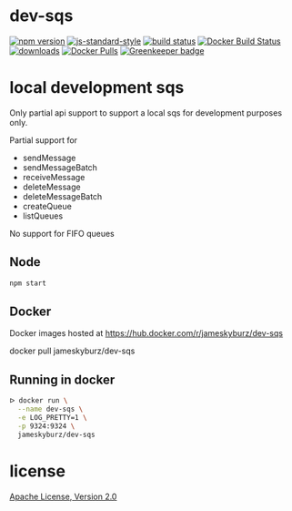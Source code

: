 # dev-sqs

[![npm version](https://img.shields.io/npm/v/dev-sqs.svg)](https://npm.im/dev-sqs)
[![js-standard-style](https://img.shields.io/badge/code_style-standard-brightgreen.svg)](https://github.com/feross/standard)
[![build status](https://api.travis-ci.org/JamesKyburz/dev-sqs.svg)](https://travis-ci.org/JamesKyburz/dev-sqs)
[![Docker Build Status](https://img.shields.io/docker/build/jameskyburz/dev-sqs.svg)](https://github.com/JamesKyburz/dev-sqs/tree/master/.github/workflows)
[![downloads](https://img.shields.io/npm/dm/dev-sqs.svg)](https://npmjs.org/package/dev-sqs)
[![Docker Pulls](https://img.shields.io/docker/pulls/jameskyburz/dev-sqs.svg)]() [![Greenkeeper badge](https://badges.greenkeeper.io/JamesKyburz/dev-sqs.svg)](https://greenkeeper.io/)

# local development sqs

Only partial api support to support a local sqs for development purposes only.

Partial support for

* sendMessage
* sendMessageBatch
* receiveMessage
* deleteMessage
* deleteMessageBatch
* createQueue
* listQueues

No support for FIFO queues

## Node

```sh
npm start
```

## Docker

Docker images hosted at https://hub.docker.com/r/jameskyburz/dev-sqs

docker pull jameskyburz/dev-sqs

## Running in docker

```sh
ᐅ docker run \
  --name dev-sqs \
  -e LOG_PRETTY=1 \
  -p 9324:9324 \
  jameskyburz/dev-sqs
```

# license

[Apache License, Version 2.0](LICENSE)
